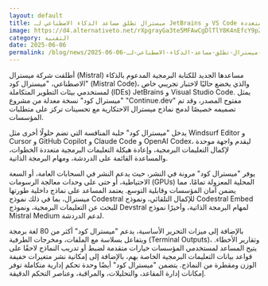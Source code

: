 ```yaml
---
layout: default
title: ميسترال تطلق مساعد الذكاء الاصطناعي لـ JetBrains و VS Code بدعم نماذج متعددة
image: https://d4.alternativeto.net/rXpgrayGa3te5MFAwCgDlTlY8K4nEfcY9pZ_4UwhREU/rs:fill:1520:760:0/g:ce:0:0/YWJzOi8vZGlzdC9jb250ZW50LzE3NDkxNTMwMTAyNTEucG5n.png
category: التقنية
date: 2025-06-06
permalink: /blog/news/2025-06-06-ميسترال-تطلق-مساعد-الذكاء-الاصطناعي-لـ-jetbrains-و-vs-code-بدعم-نماذج-متعددة/
---
```


أطلقت شركة ميسترال (Mistral) مساعدها الجديد للكتابة البرمجية المدعوم بالذكاء الاصطناعي، "ميسترال كود" (Mistral Code)، والذي يخضع حاليًا لاختبار تجريبي خاص لمستخدمي بيئات التطوير المتكاملة (IDEs) JetBrains و Visual Studio Code. يمثل "ميسترال كود" نسخة معدلة من مشروع "Continue.dev" مفتوح المصدر، وقد تم تصميمه خصيصًا لدمج نماذج ميسترال الاحتكارية مع تحسينات تركز على متطلبات المؤسسات.

يدخل "ميسترال كود" حلبة المنافسة التي تضم حلولًا أخرى مثل Windsurf Editor و Cursor و GitHub Copilot و Claude Code و OpenAI Codex، ليقدم واجهة موحدة لإكمال التعليمات البرمجية، وإعادة هيكلة التعليمات البرمجية متعددة الخطوات، والمساعدة القائمة على الدردشة، ومهام البرمجة الذاتية.

يوفر "ميسترال كود" مرونة في النشر، حيث يدعم النشر في السحابات العامة، أو السعة الاحتياطية، أو حتى على وحدات معالجة الرسومات (GPUs) المحلية المعزولة تمامًا، مما يضمن أمان المؤسسات وقابلية التوسع. يعتمد المساعد على نماذج داخلية طورتها ميسترال، بما في ذلك نموذج Codestral للإكمال التلقائي، ونموذج Codestral Embed للبحث عن التعليمات البرمجية، ونموذج Devstral لمهام البرمجة الذاتية، وأخيرًا نموذج Mistral Medium لدعم الدردشة.

بالإضافة إلى ميزات التحرير الأساسية، يدعم "ميسترال كود" أكثر من 80 لغة برمجة ويتفاعل بسلاسة مع الملفات، ومخرجات الطرفية (Terminal Outputs)، وتقارير الأخطاء. يتيح المساعد لمستخدمي المؤسسات خيارات متقدمة لضبط أو تدريب النماذج لاحقًا على قواعد بيانات التعليمات البرمجية الخاصة بهم، بالإضافة إلى إمكانية نشر متغيرات خفيفة الوزن ومقطرة من النماذج. يتضمن "ميسترال كود" أيضًا وحدة تحكم إدارية متكاملة توفر إمكانات إدارة المقاعد، والتحليلات، والمراقبة، وعناصر التحكم الدقيقة.
